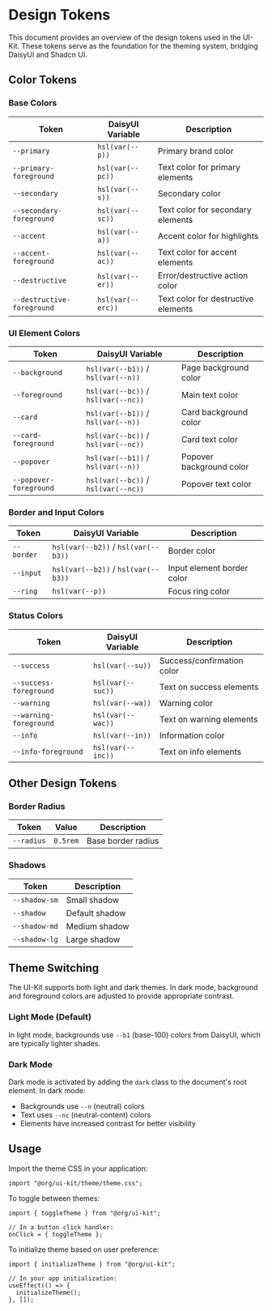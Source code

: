 # Design Tokens

This document provides an overview of the design tokens used in the UI-Kit. These tokens serve as the foundation for the theming system, bridging DaisyUI and Shadcn UI.

## Color Tokens

### Base Colors

| Token                      | DaisyUI Variable  | Description                         |
| -------------------------- | ----------------- | ----------------------------------- |
| `--primary`                | `hsl(var(--p))`   | Primary brand color                 |
| `--primary-foreground`     | `hsl(var(--pc))`  | Text color for primary elements     |
| `--secondary`              | `hsl(var(--s))`   | Secondary color                     |
| `--secondary-foreground`   | `hsl(var(--sc))`  | Text color for secondary elements   |
| `--accent`                 | `hsl(var(--a))`   | Accent color for highlights         |
| `--accent-foreground`      | `hsl(var(--ac))`  | Text color for accent elements      |
| `--destructive`            | `hsl(var(--er))`  | Error/destructive action color      |
| `--destructive-foreground` | `hsl(var(--erc))` | Text color for destructive elements |

### UI Element Colors

| Token                  | DaisyUI Variable                    | Description              |
| ---------------------- | ----------------------------------- | ------------------------ |
| `--background`         | `hsl(var(--b1))` / `hsl(var(--n))`  | Page background color    |
| `--foreground`         | `hsl(var(--bc))` / `hsl(var(--nc))` | Main text color          |
| `--card`               | `hsl(var(--b1))` / `hsl(var(--n))`  | Card background color    |
| `--card-foreground`    | `hsl(var(--bc))` / `hsl(var(--nc))` | Card text color          |
| `--popover`            | `hsl(var(--b1))` / `hsl(var(--n))`  | Popover background color |
| `--popover-foreground` | `hsl(var(--bc))` / `hsl(var(--nc))` | Popover text color       |

### Border and Input Colors

| Token      | DaisyUI Variable                    | Description                |
| ---------- | ----------------------------------- | -------------------------- |
| `--border` | `hsl(var(--b2))` / `hsl(var(--b3))` | Border color               |
| `--input`  | `hsl(var(--b2))` / `hsl(var(--b3))` | Input element border color |
| `--ring`   | `hsl(var(--p))`                     | Focus ring color           |

### Status Colors

| Token                  | DaisyUI Variable  | Description                |
| ---------------------- | ----------------- | -------------------------- |
| `--success`            | `hsl(var(--su))`  | Success/confirmation color |
| `--success-foreground` | `hsl(var(--suc))` | Text on success elements   |
| `--warning`            | `hsl(var(--wa))`  | Warning color              |
| `--warning-foreground` | `hsl(var(--wac))` | Text on warning elements   |
| `--info`               | `hsl(var(--in))`  | Information color          |
| `--info-foreground`    | `hsl(var(--inc))` | Text on info elements      |

## Other Design Tokens

### Border Radius

| Token      | Value    | Description        |
| ---------- | -------- | ------------------ |
| `--radius` | `0.5rem` | Base border radius |

### Shadows

| Token         | Description    |
| ------------- | -------------- |
| `--shadow-sm` | Small shadow   |
| `--shadow`    | Default shadow |
| `--shadow-md` | Medium shadow  |
| `--shadow-lg` | Large shadow   |

## Theme Switching

The UI-Kit supports both light and dark themes. In dark mode, background and foreground colors are adjusted to provide appropriate contrast.

### Light Mode (Default)

In light mode, backgrounds use `--b1` (base-100) colors from DaisyUI, which are typically lighter shades.

### Dark Mode

Dark mode is activated by adding the `dark` class to the document's root element. In dark mode:

- Backgrounds use `--n` (neutral) colors
- Text uses `--nc` (neutral-content) colors
- Elements have increased contrast for better visibility

## Usage

Import the theme CSS in your application:

```tsx
import "@org/ui-kit/theme/theme.css";
```

To toggle between themes:

```tsx
import { toggleTheme } from "@org/ui-kit";

// In a button click handler:
onClick = { toggleTheme };
```

To initialize theme based on user preference:

```tsx
import { initializeTheme } from "@org/ui-kit";

// In your app initialization:
useEffect(() => {
  initializeTheme();
}, []);
```
